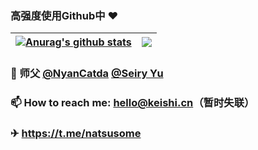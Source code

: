 ### 高强度使用Github中 ❤️

| <a href="https://keishi.cn"><img align="center" src="https://github-readme-stats.vercel.app/api?username=Natsusomekeishi&show_icons=true&include_all_commits=true&theme=buefy&hide_border=true" alt="Anurag's github stats" /></a> | <a href="https://keishi.cn"><img align="center" src="https://github-readme-stats.vercel.app/api/top-langs/?username=Natsusomekeishi&layout=compact&theme=buefy&hide_border=true" /></a> |
| ------------- | ------------- |

### 🌱 师父 [@NyanCatda](https://github.com/nyancatda) [@Seiry Yu](https://github.com/seiry)
### 📫 How to reach me: hello@keishi.cn（暂时失联）
### ✈ https://t.me/natsusome

<!--
Here are some ideas to get you started:

- 🔭 I’m currently working on ...
- 🌱 I’m currently learning ...
- 👯 I’m looking to collaborate on ...
- 🤔 I’m looking for help with ...
- 💬 Ask me about ...
- 📫 How to reach me: ...
- 😄 Pronouns: ...
- ⚡ Fun fact: ...
-->
